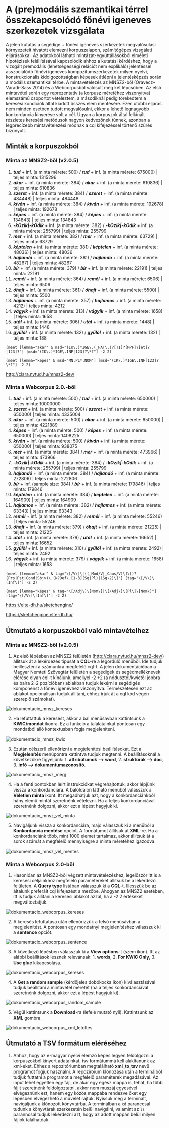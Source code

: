 # A (pre)modális szemantikai térrel összekapcsolódó főnévi igeneves szerkezetek vizsgálata
A jelen kutatás a segédige + főnévi igeneves szerkezetek megvalósulási környezeteit hivatott elemezni korpuszalapon, számítógépes vizsgálati eljárásokkal. Az adatokból látható mintázat-együttállásokból elméleti hipotézisek felállításával kapcsolódik ahhoz a kutatási kérdéshez, hogy a vizsgált premodális (lehetségességi relációt nem explikáló) jelentéssel asszociálódó főnévi igeneves kompozitumszerkezetek milyen nyelvi, konstrukcionális kidolgozottságban képesek átlépni a jelentésképzés során a modális szemantikai térbe. A mintavételezés az MNSZ2-ből (Oravecz–Váradi–Sass 2014) és a Webcorpusból valósult meg két lépcsőben. Az első mintavétel során egy reprezentatív (a korpusz méretéhez viszonyítva) elemszámú csoportot vételeztem, a másodiknál pedig törekedtem a keresési kondíciók által kiadott összes elem mentésére. Ezen utóbbi eljárás nem minden esetben tudott megvalósulni, ekkor a lehető legnagyobb konkordancia kinyerése volt a cél. Ugyan a korpuszok által felkínált részletes keresési metódusok nagyon kedvezőnek tűnnek, azonban a legprecízebb mintavételezési módnak a cql kifejezéssel történő szűrés bizonyult.

## Minták a korpuszokból
### Minta az MNSZ2-ből (v2.0.5)
1. ***tud*** + inf. (a minta mérete: 500) / ***tud*** + inf. (a minta mérete: 675000) | teljes minta: 1315296
2. ***akar*** + inf. (a minta mérete: 384) / ***akar*** + inf. (a minta mérete: 610836) | teljes minta: 610836
3. ***szeret*** + inf. (a minta mérete: 384) / ***szeret*** + inf. (a minta mérete: 484448) | teljes minta: 484448
4. ***kíván*** + inf. (a minta mérete: 384) / ***kíván*** + inf. (a minta mérete: 192678) | teljes minta: 192678
5. ***képes*** + inf. (a minta mérete: 384) / ***képes*** + inf. (a minta mérete: 134843) | teljes minta: 134843
6. ***-kOzik|-kOdik*** + inf. (a minta mérete: 382) / ***-kOzik|-kOdik*** + inf. (a minta mérete: 255799) | teljes minta: 255799
7. ***mer*** + inf. (a minta mérete: 382) / ***mer*** + inf. (a minta mérete: 63729) | teljes minta: 63729
8. ***képtelen*** + inf. (a minta mérete: 381) / ***képtelen*** + inf. (a minta mérete: 48036) | teljes minta: 48036
9. ***hajlandó*** + inf. (a minta mérete: 381) / ***hajlandó*** + inf. (a minta mérete: 48267) | teljes minta: 48267
10. ***bír*** + inf. (a minta mérete: 379) / ***bír*** + inf. (a minta mérete: 22191) | teljes minta: 22191
11. ***remél*** + inf. (a minta mérete: 364) / ***remél*** + inf. (a minta mérete: 6506) | teljes minta: 6506
12. ***óhajt*** + inf. (a minta mérete: 361) / ***óhajt*** + inf. (a minta mérete: 5500) | teljes minta: 5500
13. ***hajlamos*** + inf. (a minta mérete: 357) / ***hajlamos*** + inf. (a minta mérete: 4212) | teljes minta: 4212
14. ***vágyik*** + inf. (a minta mérete: 313) / ***vágyik*** + inf. (a minta mérete: 1658) | teljes minta: 1658
14. ***utál*** + inf. (a minta mérete: 306) / ***utál*** + inf. (a minta mérete: 1448) | teljes minta: 1448
15. ***gyűlöl*** + inf. (a minta mérete: 132) / ***gyűlöl*** + inf. (a minta mérete: 132) | teljes minta: 188

`(meet [lemma="akar" & msd="(IK\.)*IGE\.(_HAT\.)?[TI]?[MPF]?[et]?[123]?"] [msd="(IK\.)*IGE\.INF[123]?\*?"] -2 2)`

`(meet [lemma="képes" & msd="MN.PL*.NOM"] [msd="(IK\.)*IGE\.INF[123]?\*?"] -2 2)`

http://clara.nytud.hu/mnsz2-dev/

### Minta a Webcorpus 2.0.-ből
1. ***tud*** + inf. (a minta mérete: 500) / ***tud*** + inf. (a minta mérete: 650000) | teljes minta: 10000000
2. ***szeret*** + inf. (a minta mérete: 500) / ***szeret*** + inf. (a minta mérete: 650000) | teljes minta: 4335004
3. ***akar*** + inf. (a minta mérete: 500) / ***akar*** + inf. (a minta mérete: 650000) | teljes minta: 4221889
4. ***képes*** + inf. (a minta mérete: 500) / ***képes*** + inf. (a minta mérete: 650000) | teljes minta: 1408225
5. ***kíván*** + inf. (a minta mérete: 500) / ***kíván*** + inf. (a minta mérete: 650000) | teljes minta: 938075
6. ***mer*** + inf. (a minta mérete: 384) / ***mer*** + inf. (a minta mérete: 473966) | teljes minta: 473966
7. ***-kOzik|-kOdik*** + inf. (a minta mérete: 384) / ***-kOzik|-kOdik*** + inf. (a minta mérete: 255799) | teljes minta: 255799
8. ***hajlandó*** + inf. (a minta mérete: 384) / ***hajlandó*** + inf. (a minta mérete: 272806) | teljes minta: 272806
9. ***bír*** + inf. (sample size: 384) / ***bír*** + inf. (a minta mérete: 179846) | teljes minta: 179846
10. ***képtelen*** + inf. (a minta mérete: 384) / ***képtelen*** + inf. (a minta mérete: 164909) | teljes minta: 164909
11. ***hajlamos*** + inf. (a minta mérete: 382) / ***hajlamos*** + inf. (a minta mérete: 63343) | teljes minta: 63343
12. ***remél*** + inf. (a minta mérete: 382) / ***remél*** + inf. (a minta mérete: 55246) | teljes minta: 55246
13. ***óhajt*** + inf. (a minta mérete: 379) / ***óhajt*** + inf. (a minta mérete: 21225) | teljes minta: 21225
14. ***utál*** + inf. (a minta mérete: 379) / ***utál*** + inf. (a minta mérete: 16652) | teljes minta: 16652
15. ***gyűlöl*** + inf. (a minta mérete: 310) / ***gyűlöl*** + inf. (a minta mérete: 2492) | teljes minta: 2492
16. ***vágyik*** + inf. (a minta mérete: 379) / ***vágyik*** + inf. (a minta mérete: 1658) | teljes minta: 1658

`(meet [lemma="akar" & tag="\[/V\]\[((_Mod/V|_Caus/V)\]\[)?(Prs|Pst|Cond|Sbjv)\.(N?Def\.[1-3](Sg|Pl)|1Sg›2)\]"] [tag="\[/V\]\[Inf\]"] -2 2)`

`(meet [lemma="képes" & tag="\[/Adj\]\[Nom\]|\[/Adj\]\[Pl\]\[Nom\]"] [tag="\[/V\]\[Inf\]"] -2 2)`

https://elte-dh.hu/sketchengine/

https://sketchengine.elte-dh.hu/

## Útmutató a korpuszokból való mintavételhez
### Minta az MNSZ2-ből (v2.0.5)
1. Az első lépésben az MNSZ2 felületén (http://clara.nytud.hu/mnsz2-dev/) állítsuk át a lekérdezés típusát a **CQL**-re a legördülő menüből. Ide tudjuk beilleszteni a számunkra megfelelő cql-t. A jelen dokumentációban a Magyar Nemteti Szövegtár felületén a segédigék és segédmelléknevek elérése olyan cql-t kínálunk, amellyel -2 +2 (a nódusztól/kwictől jobbra és balra 2–2 pozícióban) ablakban tudjuk lekérni a segédigés komponenst a főnévi igenévhez viszonyítva. Természetesen ezt az ablakot opcionálisan tudjuk állítani, ehhez írjuk át a cql kód végén szereplő számokat). 

![dokumentacio_mnsz_kereses](dokumentacio/dokumentacio_mnsz_kereses.png)

2. Ha lefuttattuk a keresést, akkor a bal menüsávban kattintsunk a **KWIC/mondat** ikonra. Ez a funkció a találatainkat pontosan egy mondatból álló kontextusban fogja megjeleníteni. 

![dokumentacio_mnsz_kwic](dokumentacio/dokumentacio_mnsz_kwic.png)

3. Ezután célszerű ellenőrizni a megjelenítési beállításokat. Ezt a **Megjelenítés** menüpontra kattintva tudjuk megtenni. A beállításoknál a következőkre figyeljünk: 1. **attribútumok --> word**, 2. **struktúrák --> doc**, 3. **infó --> dokumentumazonosító**. 

![dokumentacio_mnsz_megj](dokumentacio/dokumentacio_mnsz_megj.png)

4. Ha a fenti pontokban leírt instrukciókat végrehajtottuk, akkor lépjünk vissza a konkordanciára. A baloldalon látható menüből válasszuk a **Véletlen minta** ikont. Itt megadhatjuk azt, hogy a konkordanciánkból hány elemű mintát szeretnénk vételezni. Ha a teljes konkordanciával szeretnénk dolgozni, akkor ezt a lépést hagyjuk ki. 

![dokumentacio_mnsz_vel_minta](dokumentacio/dokumentacio_mnsz_vel_minta.png)

5. Navigáljunk vissza a konkordanciára, majd válasszuk ki a menüből a **Konkordancia mentése** opciót. A formátumot állítsuk át **XML**-re. Ha a konkordanciánk több, mint 1000 elemet tartalmaz, akkor állítsuk át a sorok számát a megfelelő mennyiségre a minta méretéhez igazodva. 

![dokumentacio_mnsz_vel_mentes](dokumentacio/dokumentacio_mnsz_vel_mentes.png)

### Minta a Webcorpus 2.0-ből
1. Hasonlóan az MNSZ2-ből végzett mintavételezéshez, legelőször itt is a keresési céljainkhoz megfelelő paramétereket állítsuk be a lekérdező felületen. A **Query type** listában válasszuk ki a **CQL**-t. Illesszük be az általunk preferált cql kifejezést a mezőbe. Ahogyan az MNSZ2 esetében, itt is tudjuk állítani a keresési ablakot azzal, ha a -2 2 értékeket megváltoztatjuk.

![dokumentacio_webcorpus_kereses](dokumentacio/dokumentacio_webcorpus_kereses.png)

2. A keresés lefuttatása után ellenőrizzük a felső menüsávban a megjelenítést. A pontosan egy mondatnyi megjelenítéshez válasszuk ki a **sentence** opciót. 

![dokumentacio_webcorpus_sentence](dokumentacio/dokumentacio_webcorpus_sentence.png)

3. A következő lépésben válasszuk ki a **View options**-t (szem ikon). Itt az alábbi beállítások lesznek relevánsak: 1. **words**, 2. **For KWIC Only**, 3. **Use glue** kikapcsolása. 

![dokumentacio_webcorpus_kereses](dokumentacio/dokumentacio_webcorpus_glue_kikapcs.png)

4. A **Get a random sample** (kérdőjeles dobókocka ikon) kiválasztásával tudjuk beállítani a mintavétel méretét (ha a teljes konkordanciával szeretnénk dolgozni, akkor ezt a lépést hagyjuk ki). 

![dokumentacio_webcorpus_random_sample](dokumentacio/dokumentacio_webcorpus_random_sample.png)

5. Végül kattintsunk a **Download**-ra (lefelé mutató nyíl). Kattintsunk az **XML** gombra. 

![dokumentacio_webcorpus_xml_letoltes](dokumentacio/dokumentacio_webcorpus_xml_letoltes.png)

## Útmutató a TSV formátum eléréséhez

1. Ahhoz, hogy az e-magyar nyelvi elemző képes legyen feldolgozni a korpuszokból kinyert adatainkat, tsv formátummá kell alakítanunk az xml-eket. Ehhez a repozitóriumban megtalálható **xml_to_tsv** nevű programot fogjuk használni. A repoziróium klónozása után a terminálból tudjuk futtatni a programot a megfelelő paraméterek megadásával. Az input lehet egyetlen egy fájl, de akár egy egész mappa is, tehát, ha több fájlt szeretnénk feldolgoztatni, akkor nem muszáj egyesével elvégeznünk ezt, hanem egy közös mappába rendezve őket egy lépésben elvégezhető a művelet rajtuk. Nyissuk meg a terminált, navigáljunk a klónozott könyvtárba. A terminálban a `cd` paranccsal tudunk a könyvtárak szerkezetén belül navigálni, valamint az `ls` paranncsal tudjuk lekérdezni azt, hogy az adott mappán belül milyen fájlok találhatóak. 




